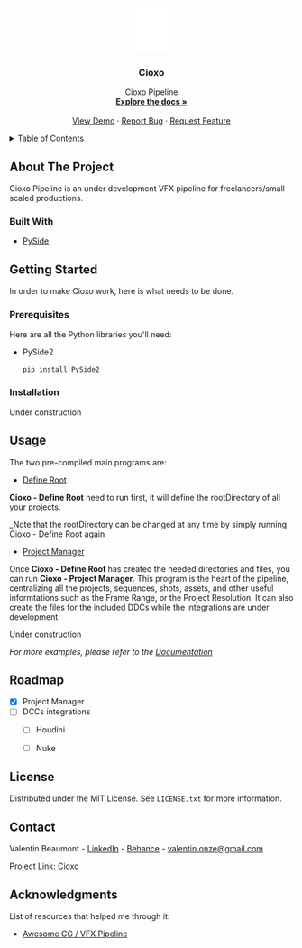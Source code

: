 <div id="top"></div>
<!-- PROJECT LOGO -->
<br />
<div align="center">
  <a href="https://github.com/healkeiser/Cioxo">
    <img src="all/ui/graphics/logos/cioxoLogo_border.png" alt="Logo" width="80" height="80">
  </a>

  <h3 align="center">Cioxo</h3>

  <p align="center">
    Cioxo Pipeline
    <br />
    <a href="https://github.com/healkeiser/Cioxo"><strong>Explore the docs »</strong></a>
    <br />
    <br />
    <a href="https://github.com/healkeiser/Cioxo">View Demo</a>
    ·
    <a href="https://github.com/healkeiser/Cioxo">Report Bug</a>
    ·
    <a href="https://github.com/healkeiser/Cioxo">Request Feature</a>
  </p>
</div>



<!-- TABLE OF CONTENTS -->
<details>
  <summary>Table of Contents</summary>
  <ol>
    <li>
      <a href="#about-the-project">About The Project</a>
      <ul>
        <li><a href="#built-with">Built With</a></li>
      </ul>
    </li>
    <li>
      <a href="#getting-started">Getting Started</a>
      <ul>
        <li><a href="#prerequisites">Prerequisites</a></li>
        <li><a href="#installation">Installation</a></li>
      </ul>
    </li>
    <li><a href="#usage">Usage</a></li>
    <li><a href="#roadmap">Roadmap</a></li>
    <li><a href="#license">License</a></li>
    <li><a href="#contact">Contact</a></li>
    <li><a href="#acknowledgments">Acknowledgments</a></li>
  </ol>
</details>



<!-- ABOUT THE PROJECT -->
## About The Project

Cioxo Pipeline is an under development VFX pipeline for freelancers/small scaled productions. 

### Built With

* [PySide](https://github.com/PySide)



<!-- GETTING STARTED -->
## Getting Started

In order to make Cioxo work, here is what needs to be done.

### Prerequisites

Here are all the Python libraries you'll need:
* PySide2

  ```sh
  pip install PySide2
  ```

### Installation

Under construction



<!-- USAGE EXAMPLES -->
## Usage

The two pre-compiled main programs are:

* [Define Root](https://github.com/healkeiser/Cioxo/blob/main/all/cioxo_main_defineRoot.py)

**Cioxo - Define Root** need to run first, it will define the rootDirectory of all your projects. 

_Note that the rootDirectory can be changed at any time by simply running Cioxo - Define Root again

* [Project Manager](https://github.com/healkeiser/Cioxo/blob/main/all/cioxo_main_projectManager.py)

Once **Cioxo - Define Root** has created the needed directories and files, you can run **Cioxo - Project Manager**. This program is the heart of the pipeline, centralizing all the projects, sequences, shots, assets, and other useful informtations such as the Frame Range, or the Project Resolution. It can also create the files for the included DDCs while the integrations are under development.

Under construction

_For more examples, please refer to the [Documentation](https://example.com)_



<!-- ROADMAP -->
## Roadmap

- [x] Project Manager
- [ ] DCCs integrations
    - [ ] Houdini
    - [ ] Nuke



<!-- LICENSE -->
## License

Distributed under the MIT License. See `LICENSE.txt` for more information.



<!-- CONTACT -->
## Contact

Valentin Beaumont - [LinkedIn](https://uk.linkedin.com/in/valentin-beaumont) - [Behance](https://www.behance.net/el1ven) - valentin.onze@gmail.com

Project Link: [Cioxo](https://github.com/healkeiser/Cioxo)



<!-- ACKNOWLEDGMENTS -->
## Acknowledgments

List of resources that helped me through it:

* [Awesome CG / VFX Pipeline](https://github.com/cgwire/awesome-cg-vfx-pipeline)
